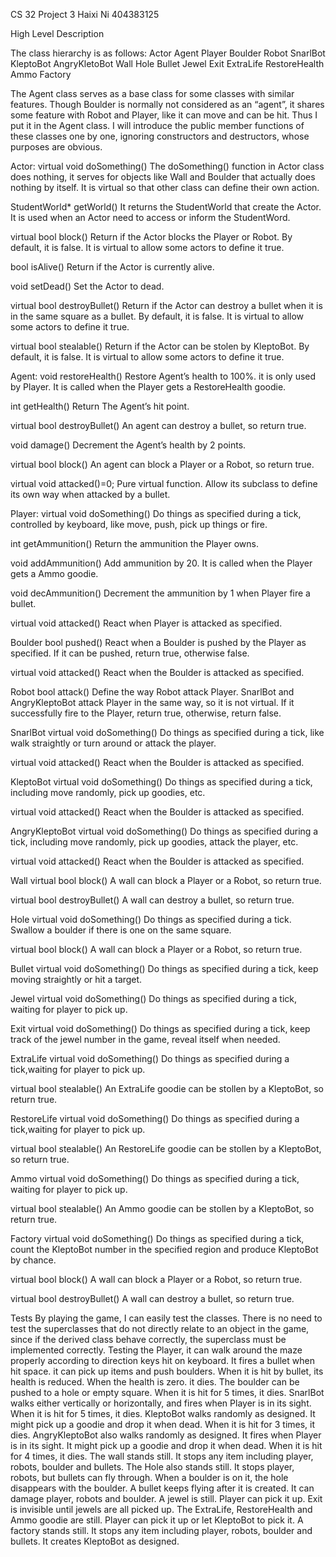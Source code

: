 CS 32 Project 3
Haixi Ni
404383125

High Level Description

The class hierarchy is as follows:
Actor
  Agent
    Player
    Boulder
    Robot
      SnarlBot
      KleptoBot
        AngryKletoBot
  Wall
  Hole
  Bullet
  Jewel
  Exit
  ExtraLife
  RestoreHealth
  Ammo
  Factory

The Agent class serves as a base class for some classes with similar features. Though Boulder is normally not considered as an “agent”, it shares some feature with Robot and Player, like it can move and can be hit. Thus I put it in the Agent class. I will introduce the public member functions of these classes one by one, ignoring constructors and destructors, whose purposes are obvious.

Actor:
virtual void doSomething()
The doSomething() function in Actor class does nothing, it serves for objects like Wall and Boulder that actually does nothing by itself. It is virtual so that other class can define their own action.

StudentWorld* getWorld()
It returns the StudentWorld that create the Actor. It is used when an Actor need to access
or inform the StudentWord.

virtual bool block()
Return if the Actor blocks the Player or Robot. By default, it is false. It is virtual to allow some actors to define it true.

bool isAlive()
Return if the Actor is currently alive.

void setDead()
Set the Actor to dead.

virtual bool destroyBullet()
Return if the Actor can destroy a bullet when it is in the same square as a  bullet. By default, it is false. It is virtual to allow some actors to define it true.

virtual bool stealable()
Return if the Actor can be stolen by KleptoBot. By default, it is false. It is virtual to allow some actors to define it true.

Agent:
void restoreHealth()
Restore Agent’s health to 100%. it is only used by Player. It is called  when the Player gets a RestoreHealth goodie.

int getHealth()
Return The Agent’s hit point.

virtual bool destroyBullet()
An agent can destroy a bullet, so return true.

void damage()
Decrement the Agent’s health by 2 points.

virtual bool block()
An agent can block a Player or a Robot, so return true.

virtual void attacked()=0;
Pure virtual function. Allow its subclass to define its own way when attacked by a bullet.


Player:
virtual void doSomething()
Do things as specified during a tick, controlled by keyboard, like move, push, pick up things or fire.

int getAmmunition()
Return the ammunition the Player owns.

void addAmmunition()
Add ammunition by 20. It is called  when the Player gets a Ammo goodie.

void decAmmunition()
Decrement the ammunition by 1 when Player fire a bullet.

virtual void attacked()
React when Player is attacked as specified.

Boulder
bool pushed()
React when a Boulder is pushed by the Player as specified. If it can be pushed, return true, otherwise false.

virtual void attacked()
React when the Boulder is attacked as specified.

Robot
bool attack()
Define the way Robot attack Player. SnarlBot and AngryKleptoBot attack Player in the same way, so it is not virtual. If it successfully fire to the Player, return true, otherwise, return false.

SnarlBot
virtual void doSomething()
Do things as specified during a tick, like walk straightly or turn around or attack the player.

virtual void attacked()
React when the Boulder is attacked as specified.


KleptoBot
virtual void doSomething()
Do things as specified during a tick, including move randomly, pick up goodies, etc.

virtual void attacked()
React when the Boulder is attacked as specified.


AngryKleptoBot
virtual void doSomething()
Do things as specified during a tick, including move randomly, pick up goodies, attack the player, etc.

virtual void attacked()
React when the Boulder is attacked as specified.


Wall
virtual bool block()
A wall can block a Player or a Robot, so return true.

virtual bool destroyBullet()
A wall can destroy a bullet, so return true.


Hole
virtual void doSomething()
Do things as specified during a tick. Swallow a boulder if there is one on the same square.

virtual bool block()
A wall can block a Player or a Robot, so return true.

Bullet
virtual void doSomething()
Do things as specified during a tick, keep moving straightly or hit a target.

Jewel
virtual void doSomething()
Do things as specified during a tick, waiting for player to pick up.

Exit
virtual void doSomething()
Do things as specified during a tick, keep track of the jewel number in the game, reveal itself when needed.

ExtraLife
virtual void doSomething()
Do things as specified during a tick,waiting for player to pick up.

virtual bool stealable()
An ExtraLife goodie can be stollen by a KleptoBot, so return true.

RestoreLife
virtual void doSomething()
Do things as specified during a tick,waiting for player to pick up.

virtual bool stealable()
An RestoreLife goodie can be stollen by a KleptoBot, so return true.

Ammo
virtual void doSomething()
Do things as specified during a tick, waiting for player to pick up.

virtual bool stealable()
An Ammo goodie can be stollen by a KleptoBot, so return true.

Factory
virtual void doSomething()
Do things as specified during a tick, count the KleptoBot number in the specified region and produce KleptoBot by chance.

virtual bool block()
A wall can block a Player or a Robot, so return true.

virtual bool destroyBullet()
A wall can destroy a bullet, so return true.


Tests
By playing the game, I can easily test the classes. There is no need to test the superclasses that do not directly relate to an object in the game, since if the derived class behave correctly, the superclass must be implemented correctly.
Testing the Player, it can walk around the maze properly according to direction keys hit on keyboard. It fires a bullet when hit space. it can pick up items and push boulders. When it is hit by bullet, its health is reduced. When the health is zero. it dies.
The boulder can be pushed to a hole or empty square. When it is hit for 5 times, it dies.
SnarlBot walks either vertically or horizontally, and fires when Player is in its sight. When it is hit for 5 times, it dies.
KleptoBot walks randomly as designed. It might pick up a goodie and drop it when dead. When it is hit for 3 times, it dies.
AngryKleptoBot also walks randomly as designed. It fires when Player is in its sight. It might pick up a goodie and drop it when dead. When it is hit for 4 times, it dies.
The wall stands still. It stops any item including player, robots, boulder and bullets.
The Hole also stands still. It stops player, robots, but bullets can fly through. When a boulder is on it, the hole disappears with the boulder.
A bullet keeps flying after it is created. It can damage player, robots and boulder.
A jewel is still. Player can pick it up.
Exit is invisible until jewels are all picked up.
The ExtraLife, RestoreHealth and Ammo goodie are still. Player can pick it up or let KleptoBot to pick it.
A factory stands still. It stops any item including player, robots, boulder and bullets. It creates KleptoBot as designed.

